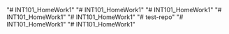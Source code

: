 "# INT101_HomeWork1" 
"# INT101_HomeWork1" 
"# INT101_HomeWork1" 
"# INT101_HomeWork1" 
"# INT101_HomeWork1" 
"# test-repo" 
"# INT101_HomeWork1" 
"# INT101_HomeWork1" 
